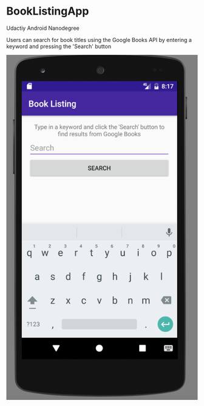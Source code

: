# BookListingApp
Udactiy Android Nanodegree 

Users can search for book titles using the Google Books API by entering a keyword and pressing the 'Search' button

![alt text](https://github.com/sriniva5/BookListingApp/blob/master/Screen%20Shot%202017-05-30%20at%208.16.56%20PM.png)

